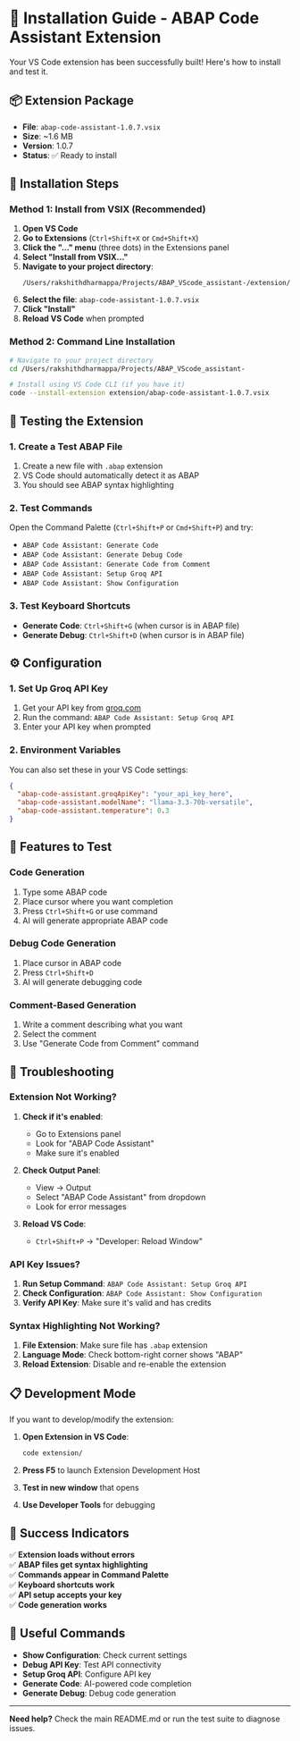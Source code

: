 # 🔧 Installation Guide - ABAP Code Assistant Extension

Your VS Code extension has been successfully built! Here's how to install and test it.

## 📦 Extension Package

- **File**: `abap-code-assistant-1.0.7.vsix`
- **Size**: ~1.6 MB
- **Version**: 1.0.7
- **Status**: ✅ Ready to install

## 🚀 Installation Steps

### Method 1: Install from VSIX (Recommended)

1. **Open VS Code**
2. **Go to Extensions** (`Ctrl+Shift+X` or `Cmd+Shift+X`)
3. **Click the "..." menu** (three dots) in the Extensions panel
4. **Select "Install from VSIX..."**
5. **Navigate to your project directory**:
   ```
   /Users/rakshithdharmappa/Projects/ABAP_VScode_assistant-/extension/
   ```
6. **Select the file**: `abap-code-assistant-1.0.7.vsix`
7. **Click "Install"**
8. **Reload VS Code** when prompted

### Method 2: Command Line Installation

```bash
# Navigate to your project directory
cd /Users/rakshithdharmappa/Projects/ABAP_VScode_assistant-

# Install using VS Code CLI (if you have it)
code --install-extension extension/abap-code-assistant-1.0.7.vsix
```

## 🧪 Testing the Extension

### 1. **Create a Test ABAP File**

1. Create a new file with `.abap` extension
2. VS Code should automatically detect it as ABAP
3. You should see ABAP syntax highlighting

### 2. **Test Commands**

Open the Command Palette (`Ctrl+Shift+P` or `Cmd+Shift+P`) and try:

- `ABAP Code Assistant: Generate Code`
- `ABAP Code Assistant: Generate Debug Code`
- `ABAP Code Assistant: Generate Code from Comment`
- `ABAP Code Assistant: Setup Groq API`
- `ABAP Code Assistant: Show Configuration`

### 3. **Test Keyboard Shortcuts**

- **Generate Code**: `Ctrl+Shift+G` (when cursor is in ABAP file)
- **Generate Debug**: `Ctrl+Shift+D` (when cursor is in ABAP file)

## ⚙️ Configuration

### 1. **Set Up Groq API Key**

1. Get your API key from [groq.com](https://groq.com)
2. Run the command: `ABAP Code Assistant: Setup Groq API`
3. Enter your API key when prompted

### 2. **Environment Variables**

You can also set these in your VS Code settings:

```json
{
  "abap-code-assistant.groqApiKey": "your_api_key_here",
  "abap-code-assistant.modelName": "llama-3.3-70b-versatile",
  "abap-code-assistant.temperature": 0.3
}
```

## 🎯 Features to Test

### **Code Generation**
1. Type some ABAP code
2. Place cursor where you want completion
3. Press `Ctrl+Shift+G` or use command
4. AI will generate appropriate ABAP code

### **Debug Code Generation**
1. Place cursor in ABAP code
2. Press `Ctrl+Shift+D`
3. AI will generate debugging code

### **Comment-Based Generation**
1. Write a comment describing what you want
2. Select the comment
3. Use "Generate Code from Comment" command

## 🐛 Troubleshooting

### **Extension Not Working?**

1. **Check if it's enabled**:
   - Go to Extensions panel
   - Look for "ABAP Code Assistant"
   - Make sure it's enabled

2. **Check Output Panel**:
   - View → Output
   - Select "ABAP Code Assistant" from dropdown
   - Look for error messages

3. **Reload VS Code**:
   - `Ctrl+Shift+P` → "Developer: Reload Window"

### **API Key Issues?**

1. **Run Setup Command**: `ABAP Code Assistant: Setup Groq API`
2. **Check Configuration**: `ABAP Code Assistant: Show Configuration`
3. **Verify API Key**: Make sure it's valid and has credits

### **Syntax Highlighting Not Working?**

1. **File Extension**: Make sure file has `.abap` extension
2. **Language Mode**: Check bottom-right corner shows "ABAP"
3. **Reload Extension**: Disable and re-enable the extension

## 📋 Development Mode

If you want to develop/modify the extension:

1. **Open Extension in VS Code**:
   ```bash
   code extension/
   ```

2. **Press F5** to launch Extension Development Host
3. **Test in new window** that opens
4. **Use Developer Tools** for debugging

## 🎉 Success Indicators

✅ **Extension loads without errors**  
✅ **ABAP files get syntax highlighting**  
✅ **Commands appear in Command Palette**  
✅ **Keyboard shortcuts work**  
✅ **API setup accepts your key**  
✅ **Code generation works**  

## 🔗 Useful Commands

- **Show Configuration**: Check current settings
- **Debug API Key**: Test API connectivity
- **Setup Groq API**: Configure API key
- **Generate Code**: AI-powered code completion
- **Generate Debug**: Debug code generation

---

**Need help?** Check the main README.md or run the test suite to diagnose issues.

